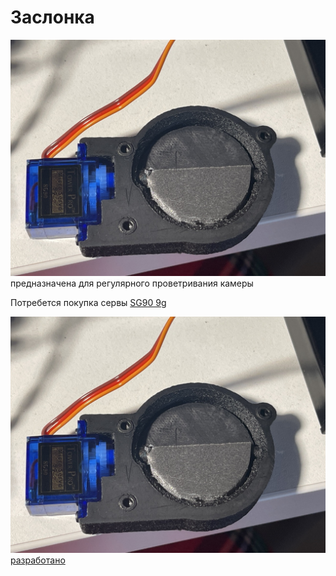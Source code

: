 # Заслонка
![img](./img/camphoto_959030623-web.jpeg)<br>
предназначена для регулярного проветривания камеры

Потребется покупка сервы [SG90 9g](https://aliexpress.ru/item/32962841728.html?sku_id=66666348213&spm=.search_results.16.6c0b4aa6tK2QUa)

![img](https://github.com/pavluchenkor/iDryerProject/blob/main/iDryer%20v2/Hardware/air%20damper/img/camphoto_959030623-web.jpeg)<br>
[разработано](https://t.me/gungrel)